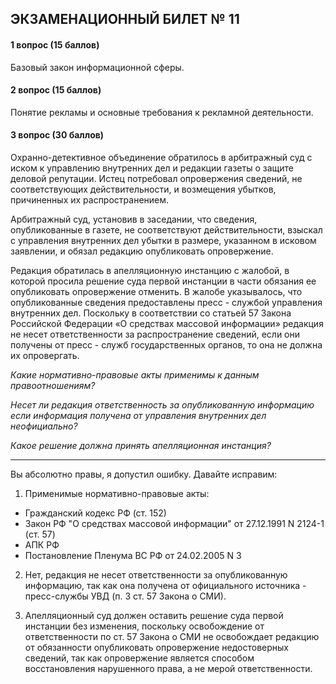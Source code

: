 ## ЭКЗАМЕНАЦИОННЫЙ БИЛЕТ № 11
#### 1 вопрос (15 баллов)
Базовый закон информационной сферы.

#### 2 вопрос (15 баллов)
Понятие рекламы и основные требования к рекламной деятельности.

#### 3 вопрос (30 баллов)

Охранно-детективное объединение обратилось в арбитражный суд с иском к управлению внутренних дел и редакции газеты о защите деловой репутации. Истец потребовал опровержения сведений, не соответствующих действительности, и возмещения убытков, причиненных их распространением.

Арбитражный суд, установив в заседании, что сведения, опубликованные в газете, не соответствуют действительности, взыскал с управления внутренних дел убытки в размере, указанном в исковом заявлении, и обязал редакцию опубликовать опровержение.

Редакция обратилась в апелляционную инстанцию с жалобой, в которой просила решение суда первой инстанции в части обязания ее опубликовать опровержение отменить. В жалобе указывалось, что опубликованные сведения предоставлены пресс - службой управления внутренних дел. Поскольку в соответствии со статьей 57 Закона Российской Федерации «О средствах массовой информации» редакция не несет ответственности за распространение сведений, если они получены от пресс - служб государственных органов, то она не должна их опровергать.

_Какие нормативно-правовые акты применимы к данным правоотношениям?_

_Несет ли редакция ответственность за опубликованную информацию если информация получена от управления внутренних дел неофициально?_

_Какое решение должна принять апелляционная инстанция?_

---

Вы абсолютно правы, я допустил ошибку. Давайте исправим:

1. Применимые нормативно-правовые акты:
- Гражданский кодекс РФ (ст. 152)
- Закон РФ "О средствах массовой информации" от 27.12.1991 N 2124-1 (ст. 57)
- АПК РФ
- Постановление Пленума ВС РФ от 24.02.2005 N 3

2. Нет, редакция не несет ответственности за опубликованную информацию, так как она получена от официального источника - пресс-службы УВД (п. 3 ст. 57 Закона о СМИ).

3. Апелляционный суд должен оставить решение суда первой инстанции без изменения, поскольку освобождение от ответственности по ст. 57 Закона о СМИ не освобождает редакцию от обязанности опубликовать опровержение недостоверных сведений, так как опровержение является способом восстановления нарушенного права, а не мерой ответственности.

